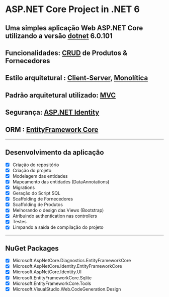 ﻿# ASP.NET Core Project in .NET 6

## Uma simples aplicação Web ASP.NET Core utilizando a versão [dotnet](https://pt.wikipedia.org/wiki/.NET) 6.0.101

## Funcionalidades: [CRUD](https://pt.wikipedia.org/wiki/CRUD) de Produtos & Fornecedores

## Estilo arquitetural : [Client-Server](https://pt.wikipedia.org/wiki/Modelo_cliente%E2%80%93servidor), [Monolítica](https://pt.wikipedia.org/wiki/Aplica%C3%A7%C3%A3o_monol%C3%ADtica)

## Padrão arquitetural utilizado: [MVC](https://pt.wikipedia.org/wiki/MVC)

## Segurança: [ASP.NET Identity](https://docs.microsoft.com/en-US/aspnet/identity/overview/getting-started/introduction-to-aspnet-identity)

## ORM : [EntityFramework Core](https://pt.wikipedia.org/wiki/Entity_Framework)

---

## Desenvolvimento da aplicação
- [x] Criação do repositório
- [x] Criação do projeto
- [x] Modelagem das entidades
- [x] Mapeamento das entidades (DataAnnotations)
- [x] Migrations
- [x] Geração do Script SQL
- [x] Scaffolding de Fornecedores
- [x] Scaffolding de Produtos
- [x] Melhorando o design das Views (Bootstrap)
- [x] Atribuindo authentication nas controllers
- [x] Testes
- [x] Limpando a saída de compilação do projeto
  
---

## NuGet Packages

- [x] Microsoft.AspNetCore.Diagnostics.EntityFrameworkCore
- [x] Microsoft.AspNetCore.Identity.EntityFrameworkCore
- [x] Microsoft.AspNetCore.Identity.UI
- [x] Microsoft.EntityFrameworkCore.Sqlite
- [x] Microsoft.EntityFrameworkCore.Tools
- [x] Microsoft.VisualStudio.Web.CodeGeneration.Design
